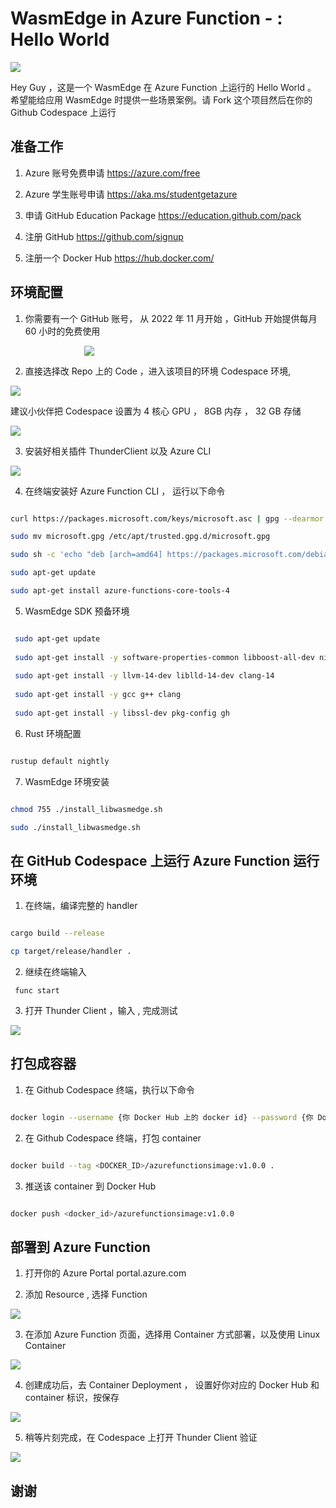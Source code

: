 # **WasmEdge in Azure Function - : Hello World**

<div style="text-align:left; width:100%">
<img src="./imgs/01/01.png">
</div>

Hey Guy ，这是一个 WasmEdge 在 Azure Function 上运行的 Hello World 。 希望能给应用 WasmEdge 时提供一些场景案例。请 Fork 这个项目然后在你的 Github Codespace 上运行

## **准备工作**

1. Azure 账号免费申请 https://azure.com/free 

2. Azure 学生账号申请 https://aka.ms/studentgetazure

3. 申请 GitHub Education Package https://education.github.com/pack 

4. 注册 GitHub https://github.com/signup 

5. 注册一个 Docker Hub https://hub.docker.com/ 

## **环境配置**

1. 你需要有一个 GitHub 账号， 从 2022 年 11 月开始 ，GitHub 开始提供每月 60 小时的免费使用


<div style="text-align:center; width:50%">
<img src="./imgs/01/02.png">
</div>

2. 直接选择改 Repo 上的 Code ，进入该项目的环境 Codespace 环境, 

<div style="text-align:left; width:100%">
<img src="./imgs/01/03.png">
</div>

建议小伙伴把 Codespace 设置为 4 核心 GPU ， 8GB 内存 ， 32 GB 存储


<div style="text-align:left; width:100%">
<img src="./imgs/01/11.png">
</div>




3. 安装好相关插件 ThunderClient 以及 Azure CLI 

<div style="text-align:left; width:100%">
<img src="./imgs/01/04.png">
</div>

4. 在终端安装好 Azure Function CLI ， 运行以下命令

```bash

curl https://packages.microsoft.com/keys/microsoft.asc | gpg --dearmor > microsoft.gpg

sudo mv microsoft.gpg /etc/apt/trusted.gpg.d/microsoft.gpg

sudo sh -c 'echo "deb [arch=amd64] https://packages.microsoft.com/debian/$(lsb_release -rs | cut -d'.' -f 1)/prod $(lsb_release -cs) main" > /etc/apt/sources.list.d/dotnetdev.list'

sudo apt-get update

sudo apt-get install azure-functions-core-tools-4

```

5. WasmEdge SDK 预备环境

```bash

 sudo apt-get update
 
 sudo apt-get install -y software-properties-common libboost-all-dev ninja-build
          
 sudo apt-get install -y llvm-14-dev liblld-14-dev clang-14
                  
 sudo apt-get install -y gcc g++ clang
        
 sudo apt-get install -y libssl-dev pkg-config gh

```


6. Rust 环境配置

```bash

rustup default nightly

```

7. WasmEdge 环境安装

```bash

chmod 755 ./install_libwasmedge.sh

sudo ./install_libwasmedge.sh

```


## **在 GitHub Codespace 上运行 Azure Function 运行环境**

1. 在终端，编译完整的 handler

```bash

cargo build --release 

cp target/release/handler . 

```

2. 继续在终端输入 

```
 func start

```

3. 打开 Thunder Client ，输入 , 完成测试


<div style="text-align:left; width:100%">
<img src="./imgs/01/05.png">
</div>


## **打包成容器**

1. 在 Github Codespace 终端，执行以下命令

```bash

docker login --username {你 Docker Hub 上的 docker id} --password {你 Docker Hub 上的密码}

```

2. 在 Github Codespace 终端，打包 container

```bash

docker build --tag <DOCKER_ID>/azurefunctionsimage:v1.0.0 .

```

3. 推送该 container 到 Docker Hub

```bash

docker push <docker_id>/azurefunctionsimage:v1.0.0

```


## **部署到 Azure Function**

1. 打开你的 Azure Portal portal.azure.com


2. 添加 Resource , 选择 Function


<div style="text-align:left; width:100%">
<img src="./imgs/01/07.png">
</div>

3. 在添加 Azure Function 页面，选择用 Container 方式部署，以及使用 Linux Container


<div style="text-align:left; width:100%">
<img src="./imgs/01/08.png">
</div>



4. 创建成功后，去 Container Deployment ， 设置好你对应的 Docker Hub 和 container 标识，按保存

<div style="text-align:left; width:100%">
<img src="./imgs/01/09.png">
</div>



5. 稍等片刻完成，在 Codespace 上打开 Thunder Client 验证

<div style="text-align:left; width:100%">
<img src="./imgs/01/10.png">
</div>


## **谢谢**






















